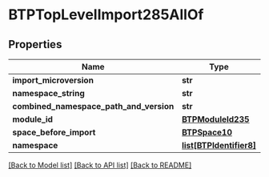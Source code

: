 # BTPTopLevelImport285AllOf

## Properties
Name | Type | Description | Notes
------------ | ------------- | ------------- | -------------
**import_microversion** | **str** |  | [optional] 
**namespace_string** | **str** |  | [optional] 
**combined_namespace_path_and_version** | **str** |  | [optional] 
**module_id** | [**BTPModuleId235**](BTPModuleId235.md) |  | [optional] 
**space_before_import** | [**BTPSpace10**](BTPSpace10.md) |  | [optional] 
**namespace** | [**list[BTPIdentifier8]**](BTPIdentifier8.md) |  | [optional] 

[[Back to Model list]](../README.md#documentation-for-models) [[Back to API list]](../README.md#documentation-for-api-endpoints) [[Back to README]](../README.md)


